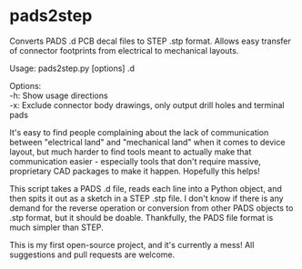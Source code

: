 # pads2step
Converts PADS .d PCB decal files to STEP .stp format. Allows easy transfer of connector footprints from electrical to mechanical layouts.

Usage: pads2step.py [options] <filename>.d

Options:  
-h:     Show usage directions  
-x:     Exclude connector body drawings, only output drill holes and terminal pads  

It's easy to find people complaining about the lack of communication between "electrical land" and "mechanical land" when it comes to device layout, but much harder to find tools meant to actually make that communication easier - especially tools that don't require massive, proprietary CAD packages to make it happen. Hopefully this helps!

This script takes a PADS .d file, reads each line into a Python object, and then spits it out as a sketch in a STEP .stp file. I don't know if there is any demand for the reverse operation or conversion from other PADS objects to .stp format, but it should be doable. Thankfully, the PADS file format is much simpler than STEP.

This is my first open-source project, and it's currently a mess! All suggestions and pull requests are welcome.
